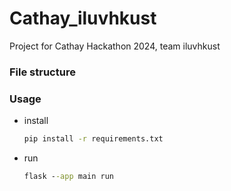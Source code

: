 # Cathay_iluvhkust
Project for Cathay Hackathon 2024, team iluvhkust

### File structure
### Usage
- install
  ```cmd
  pip install -r requirements.txt
  ```
- run
  ```cmd
  flask --app main run
  ```
